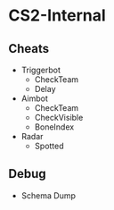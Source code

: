 # CS2-Internal

## Cheats

- Triggerbot
  - CheckTeam
  - Delay
- Aimbot
  - CheckTeam
  - CheckVisible
  - BoneIndex
- Radar
  - Spotted

## Debug

- Schema Dump

